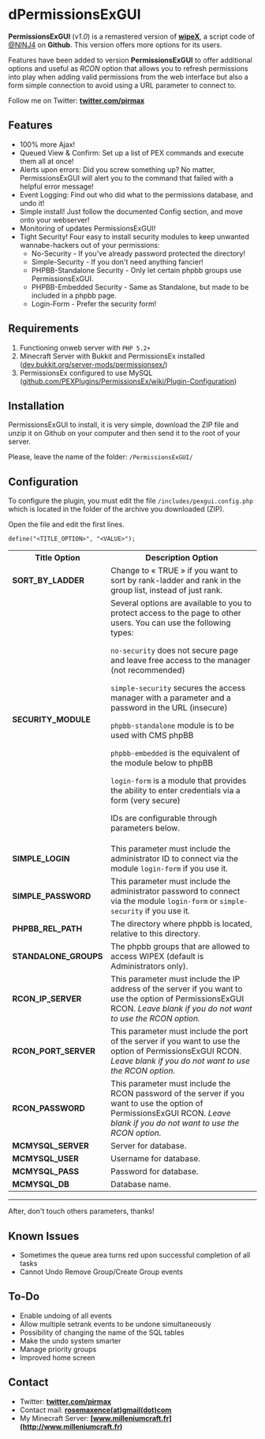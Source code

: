 dPermissionsExGUI
======



**PermissionsExGUI** (<em>v1.0</em>) is a remastered version of **[wipeX](http://github.com/NINJ4/wipeX)**, a script code of [@NINJ4](https://github.com/NINJ4) on **Github**. This version offers more options for its users.

Features have been added to version **PermissionsExGUI** to offer additional options and useful as _RCON_ option that allows you to refresh permissions into play when adding valid permissions from the web interface but also a form simple connection to avoid using a URL parameter to connect to.

Follow me on Twitter: **[twitter.com/pirmax](http://twitter.com/pirmax)**

Features
--------

* 100% more Ajax!
* Queued View & Confirm: Set up a list of PEX commands and execute them all at once!
* Alerts upon errors: Did you screw something up? No matter, PermissionsExGUI will alert you to the command that failed with a helpful error message!
* Event Logging: Find out who did what to the permissions database, and undo it!
* Simple install! Just follow the documented Config section, and move onto your webserver!
* Monitoring of updates PermissionsExGUI!
* Tight Security! Four easy to install security modules to keep unwanted wannabe-hackers out of your permissions:
    - No-Security - If you've already password protected the directory!
    - Simple-Security - If you don't need anything fancier!
    - PHPBB-Standalone Security - Only let certain phpbb groups use PermissionsExGUI.
    - PHPBB-Embedded Security - Same as Standalone, but made to be included in a phpbb page.
    - Login-Form - Prefer the security form!

Requirements
------------

1. Functioning onweb server with `PHP 5.2+`
2. Minecraft Server with Bukkit and PermissionsEx installed ([dev.bukkit.org/server-mods/permissionsex/](http://dev.bukkit.org/server-mods/permissionsex/))
3. PermissionsEx configured to use MySQL ([github.com/PEXPlugins/PermissionsEx/wiki/Plugin-Configuration](http://github.com/PEXPlugins/PermissionsEx/wiki/Plugin-Configuration#wiki-mysql-backend-configuration))

Installation
------------

PermissionsExGUI to install, it is very simple, download the ZIP file and unzip it on Github on your computer and then send it to the root of your server.

Please, leave the name of the folder: `/PermissionsExGUI/`

Configuration
-------------

To configure the plugin, you must edit the file `/includes/pexgui.config.php` which is located in the folder of the archive you downloaded (ZIP).

Open the file and edit the first lines.

```
define("<TITLE_OPTION>", "<VALUE>");
```

<table width="100%">
<tr>
<th>Title Option</th>
<th>Description Option</th>
</tr>
<tr>
<td><b>SORT_BY_LADDER</td>
<td>Change to &#171; TRUE &#187; if you want to sort by rank-ladder and rank in the group list, instead of just rank.</td>
</tr>
<tr>
<td><b>SECURITY_MODULE</td>
<td>Several options are available to you to protect access to the page to other users. You can use the following types:

<code>no-security</code> does not secure page and leave free access to the manager (not recommended)

<code>simple-security</code> secures the access manager with a parameter and a password in the URL (insecure)

<code>phpbb-standalone</code> module is to be used with CMS phpBB

<code>phpbb-embedded</code> is the equivalent of the module below to phpBB

<code>login-form</code> is a module that provides the ability to enter credentials via a form (very secure)

IDs are configurable through parameters below.</td>
</tr>
<tr>
<td><b>SIMPLE_LOGIN</b></td>
<td>This parameter must include the administrator ID to connect via the module <code>login-form</code> if you use it.</td>
</tr>
<tr>
<td><b>SIMPLE_PASSWORD</b></td>
<td>This parameter must include the administrator password to connect via the module <code>login-form</code> or <code>simple-security</code> if you use it.</td>
</tr>
<tr>
<td><b>PHPBB_REL_PATH</b></td>
<td>The directory where phpbb is located, relative to this directory.</td>
</tr>
<tr>
<td><b>STANDALONE_GROUPS</b></td>
<td>The phpbb groups that are allowed to access WIPEX (default is Administrators only).</td>
</tr>
<tr>
<td><b>RCON_IP_SERVER</b></td>
<td>This parameter must include the IP address of the server if you want to use the option of PermissionsExGUI RCON. <em>Leave blank if you do not want to use the RCON option.</em></td>
</tr>
<tr>
<td><b>RCON_PORT_SERVER</b></td>
<td>This parameter must include the port of the server if you want to use the option of PermissionsExGUI RCON. <em>Leave blank if you do not want to use the RCON option.</em></td>
</tr>
<tr>
<td><b>RCON_PASSWORD</b></td>
<td>This parameter must include the RCON password of the server if you want to use the option of PermissionsExGUI RCON. <em>Leave blank if you do not want to use the RCON option.</em></td>
</tr>
<tr>
<td><b>MCMYSQL_SERVER</b></td>
<td>Server for database.</td>
</tr>
<tr>
<td><b>MCMYSQL_USER</b></td>
<td>Username for database.</td>
</tr>
<tr>
<td><b>MCMYSQL_PASS</b></td>
<td>Password for database.</td>
</tr>
<tr>
<td><b>MCMYSQL_DB</b></td>
<td>Database  name.</td>
</tr>
</table>

--------

After, don't touch others parameters, thanks!

Known Issues
------------
* Sometimes the queue area turns red upon successful completion of all tasks
* Cannot Undo Remove Group/Create Group events

To-Do
-----
* Enable undoing of all events
* Allow multiple setrank events to be undone simultaneously
* Possibility of changing the name of the SQL tables
* Make the undo system smarter
* Manage priority groups
* Improved home screen


Contact
------------

* Twitter: **[twitter.com/pirmax](http://twitter.com/pirmax)**
* Contact mail: **[rosemaxence(at)gmail(dot)com](mailto:rosemaxence@gmail.com)**
* My Minecraft Server: **[www.milleniumcraft.fr](http://www.milleniumcraft.fr)**
